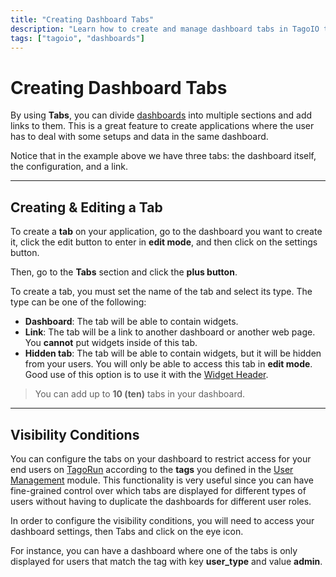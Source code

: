 ```yaml
---
title: "Creating Dashboard Tabs"
description: "Learn how to create and manage dashboard tabs in TagoIO to divide dashboards into multiple sections and add links to organize your applications effectively."
tags: ["tagoio", "dashboards"]
---
```


# Creating Dashboard Tabs

By using **Tabs**, you can divide [dashboards](../dashboards/) into multiple sections and add links to them. This is a great feature to create applications where the user has to deal with some setups and data in the same dashboard.

<!-- Dashboard tabs example image -->

Notice that in the example above we have three tabs: the dashboard itself, the configuration, and a link.

<YouTube videoId="l4kih6hUwBQ" title="Tago.Io - How to Create Dashboard Tabs" />

---

## Creating & Editing a Tab

To create a **tab** on your application, go to the dashboard you want to create it, click the edit button to enter in **edit mode**, and then click on the settings button.

<!-- Dashboard edit mode image -->

Then, go to the **Tabs** section and click the **plus button**.

<!-- Tabs section image -->

To create a tab, you must set the name of the tab and select its type. The type can be one of the following:

- **Dashboard**: The tab will be able to contain widgets.
- **Link**: The tab will be a link to another dashboard or another web page. You **cannot** put widgets inside of this tab.
- **Hidden tab**: The tab will be able to contain widgets, but it will be hidden from your users. You will only be able to access this tab in **edit mode**. Good use of this option is to use it with the [Widget Header](../widgets/widget-header).

<!-- Tab creation interface image -->

> You can add up to **10 (ten)** tabs in your dashboard.

---

## Visibility Conditions

You can configure the tabs on your dashboard to restrict access for your end users on [TagoRun](/tagorun) according to the **tags** you defined in the [User Management](../account/user-management) module. This functionality is very useful since you can have fine-grained control over which tabs are displayed for different types of users without having to duplicate the dashboards for different user roles.

In order to configure the visibility conditions, you will need to access your dashboard settings, then Tabs and click on the eye icon.

<!-- Visibility conditions interface image -->

For instance, you can have a dashboard where one of the tabs is only displayed for users that match the tag with key **user_type** and value **admin**.

<!-- Visibility conditions example image -->